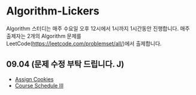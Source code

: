 # Algorithm-Lickers
Algorithm 스터디는 매주 수요일 오후 12시에서 1시까지 1시간동안 진행합니다.
매주 출제자는 2개의 Algorithm 문제를 LeetCode(https://leetcode.com/problemset/all/)에서 출제합니다.  

## 09.04 (문제 수정 부탁 드립니다. J)
* [Assign Cookies](https://leetcode.com/problems/assign-cookies/)
* [Course Schedule III](https://leetcode.com/problems/course-schedule-iii/description/)
